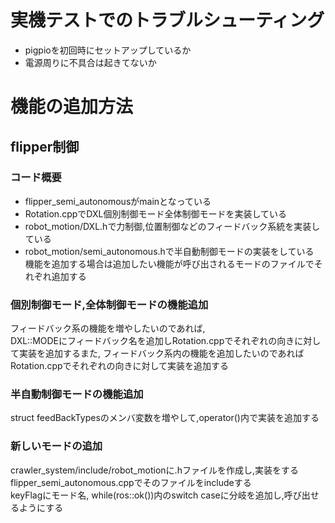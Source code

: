 # 実機テストでのトラブルシューティング<br>
- pigpioを初回時にセットアップしているか<br>
- 電源周りに不具合は起きてないか<br>

# 機能の追加方法<br>
## flipper制御
### コード概要
- flipper_semi_autonomousがmainとなっている<br>
- Rotation.cppでDXL個別制御モード全体制御モードを実装している<br>
- robot_motion/DXL.hで力制御,位置制御などのフィードバック系統を実装している<br>
- robot_motion/semi_autonomous.hで半自動制御モードの実装をしている<br>
機能を追加する場合は追加したい機能が呼び出されるモードのファイルでそれぞれ追加する<br>
### 個別制御モード,全体制御モードの機能追加<br>
フィードバック系の機能を増やしたいのであれば,<br>
DXL::MODEにフィードバック名を追加しRotation.cppでそれぞれの向きに対して実装を追加するまた,
フィードバック系内の機能を追加したいのであればRotation.cppでそれぞれの向きに対して実装を追加する<br>
### 半自動制御モードの機能追加
struct feedBackTypesのメンバ変数を増やして,operator()内で実装を追加する<br>
### 新しいモードの追加
crawler_system/include/robot_motionに.hファイルを作成し,実装をする<br>
flipper_semi_autonomous.cppでそのファイルをincludeする<br>
keyFlagにモード名, while(ros::ok())内のswitch caseに分岐を追加し,呼び出せるようにする


